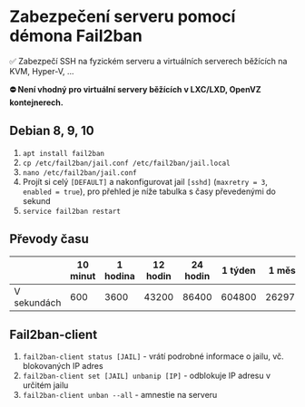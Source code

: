 # Zabezpečení serveru pomocí démona Fail2ban
✅ Zabezpečí SSH na fyzickém serveru a virtuálních serverech běžících na KVM, Hyper-V, ...

**⛔ Není vhodný pro virtuální servery běžících v LXC/LXD, OpenVZ kontejnerech.**

## Debian 8, 9, 10
1. `apt install fail2ban`
1. `cp /etc/fail2ban/jail.conf /etc/fail2ban/jail.local`
1. `nano /etc/fail2ban/jail.conf`
1. Projít si celý `[DEFAULT]` a nakonfigurovat jail `[sshd]` (`maxretry = 3`, `enabled = true`), pro přehled je níže tabulka s časy převedenými do sekund
1. `service fail2ban restart`

## Převody času
|             | 10 minut | 1 hodina   | 12 hodin   | 24 hodin  | 1 týden | 1 měsíc | 1 rok    | 10 let    |
|-------------|----------|------------|------------|-----------|---------|---------|----------|-----------|
| V sekundách | 600      | 3600       | 43200      | 86400     | 604800  | 2629743 | 31556926 | 315569260 |

## Fail2ban-client
1. `fail2ban-client status [JAIL]` - vrátí podrobné informace o jailu, vč. blokovaných IP adres
1. `fail2ban-client set [JAIL] unbanip [IP]` - odblokuje IP adresu v určitém jailu
1. `fail2ban-client unban --all` - amnestie na serveru
